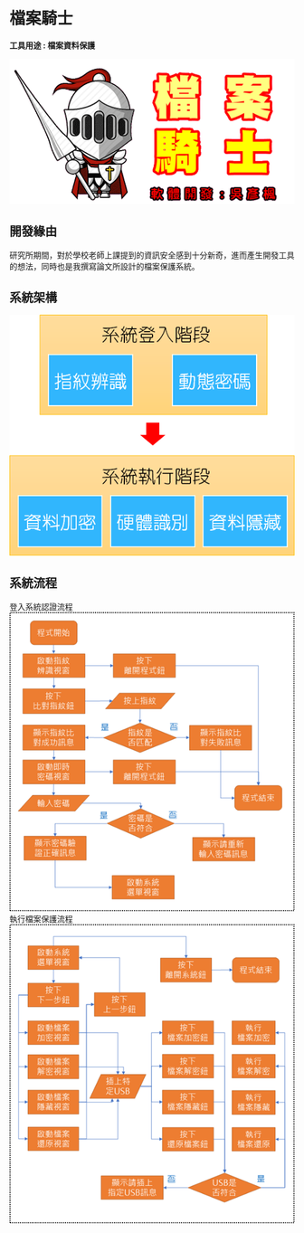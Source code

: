 # 檔案騎士

**工具用途 : 檔案資料保護**


![檔案騎士](https://github.com/daidaiprince/image-database/blob/main/FileKnight.png?raw=true "檔案騎士")


## 開發緣由
研究所期間，對於學校老師上課提到的資訊安全感到十分新奇，進而產生開發工具的想法，同時也是我撰寫論文所設計的檔案保護系統。


## 系統架構


![系統架構](https://github.com/daidaiprince/image-database/blob/main/SystemStructure.png?raw=true "系統架構")


## 系統流程
登入系統認證流程
![登入系統認證](https://github.com/daidaiprince/image-database/blob/main/FlowChart.png?raw=true "登入系統認證")
執行檔案保護流程
![執行檔案保護](https://github.com/daidaiprince/image-database/blob/main/FlowChart2.png?raw=true "執行檔案保護")

